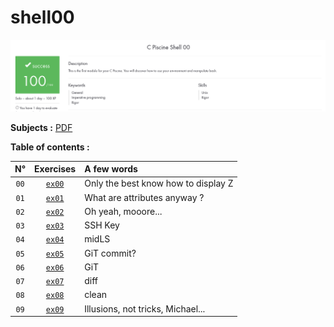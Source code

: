 # shell00

![My progress shell00, 100/100, SUCCESS](score_screen.png)

**Subjects :** [PDF](./en.subject.pdf)

**Table of contents :**

| **N°** | **Exercises** | **A few words** |
| :---: | :---: | :--- |
| `00` | [`ex00`](./ex00/) | Only the best know how to display Z |
| `01` | [`ex01`](./ex01/) | What are attributes anyway ? |
| `02` | [`ex02`](./ex02/) | Oh yeah, mooore... |
| `03` | [`ex03`](./ex03/) | SSH Key |
| `04` | [`ex04`](./ex04/) | midLS |
| `05` | [`ex05`](./ex05/) | GiT commit? |
| `06` | [`ex06`](./ex06/) | GiT |
| `07` | [`ex07`](./ex07/) | diff |
| `08` | [`ex08`](./ex08/) | clean |
| `09` | [`ex09`](./ex09/) | Illusions, not tricks, Michael... |
